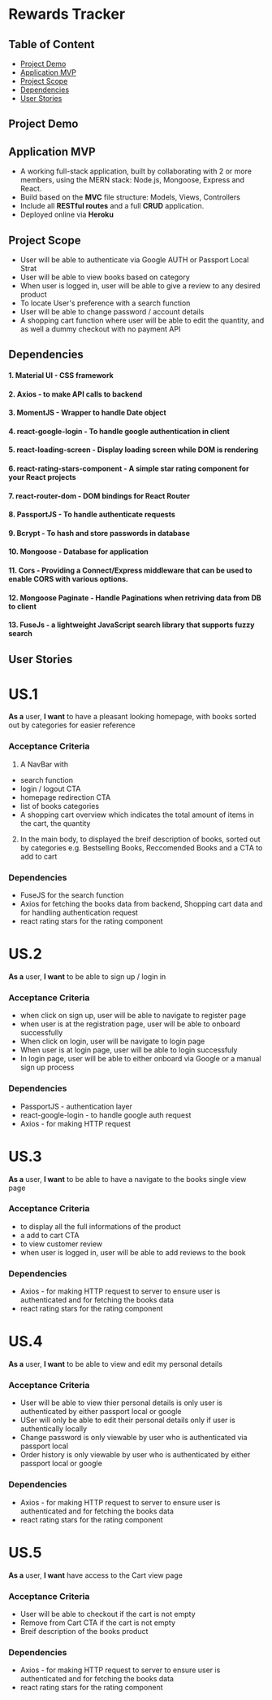 # Rewards Tracker

## Table of Content
- [Project Demo](#Project-Demo)
- [Application MVP](#Application-MVP)
- [Project Scope](#Project-Scope)
- [Dependencies](#Dependencies)
- [User Stories](#User-Stories)

## Project Demo 
<Link here>

## Application MVP
- A working full-stack application, built by collaborating with 2 or more members, using the MERN stack: Node.js, Mongoose, Express and React.
- Build based on the **MVC** file structure: Models, Views, Controllers
- Include all **RESTful routes** and a full **CRUD** application.
- Deployed online via **Heroku**

## Project Scope
- User will be able to authenticate via Google AUTH or Passport Local Strat
- User will be able to view books based on category
- When user is logged in, user will be able to give a review to any desired product
- To locate User's preference with a search function
- User will be able to change password / account details
- A shopping cart function where user will be able to edit the quantity, and as well a dummy checkout with no payment API

## Dependencies
#### 1. Material UI - CSS framework
#### 2. Axios - to make API calls to backend
#### 3. MomentJS - Wrapper to handle Date object
#### 4. react-google-login - To handle google authentication in client
#### 5. react-loading-screen - Display loading screen while DOM is rendering
#### 6. react-rating-stars-component - A simple star rating component for your React projects
#### 7. react-router-dom -  DOM bindings for React Router
#### 8. PassportJS - To handle authenticate requests
#### 9. Bcrypt - To hash and store passwords in database
#### 10. Mongoose - Database for application
#### 11. Cors - Providing a Connect/Express middleware that can be used to enable CORS with various options.
#### 12. Mongoose Paginate - Handle Paginations when retriving data from DB to client
#### 13. FuseJs - a lightweight JavaScript search library that supports fuzzy search

## User Stories
# US.1
**As a** user,
**I want** to have a pleasant looking homepage, with books sorted out by categories for easier reference
### Acceptance Criteria
1. A NavBar with
- search function
- login / logout CTA
- homepage redirection CTA
- list of books categories
- A shopping cart overview which indicates the total amount of items in the cart, the quantity
2. In the main body, to displayed the breif description of books, sorted out by categories e.g. Bestselling Books, Reccomended Books and a CTA to add to cart
### Dependencies
- FuseJS for the search function
- Axios for fetching the books data from backend, Shopping cart data and for handling authentication request
- react rating stars for the rating component

# US.2
**As a** user,
**I want** to be able to sign up / login in
### Acceptance Criteria
- when click on sign up, user will be able to navigate to register page
- when user is at the registration page, user will be able to onboard successfully
- When click on login, user will be navigate to login page
- When user is at login page, user will be able to login successfuly
- In login page, user will be able to either onboard via Google or a manual sign up process
### Dependencies
- PassportJS - authentication layer
- react-google-login - to handle google auth request
- Axios - for making HTTP request

# US.3
**As a** user,
**I want** to be able to have a navigate to the books single view page
### Acceptance Criteria
- to display all the full informations of the product
- a add to cart CTA
- to view customer review
- when user is logged in, user will be able to add reviews to the book
### Dependencies
- Axios - for making HTTP request to server to ensure user is authenticated and for fetching the books data
- react rating stars for the rating component

# US.4
**As a** user,
**I want** to be able to view and edit my personal details
### Acceptance Criteria
- User will be able to view thier personal details is only user is authenticated by either passport local or google
- USer will only be able to edit their personal details only if user is authentically locally
- Change password is only viewable by user who is authenticated via passport local
- Order history is only viewable by user who is authenticated by either passport local or google
### Dependencies
- Axios - for making HTTP request to server to ensure user is authenticated and for fetching the books data
- react rating stars for the rating component

# US.5
**As a** user,
**I want** have access to the Cart view page
### Acceptance Criteria
- User will be able to checkout if the cart is not empty
- Remove from Cart CTA if the cart is not empty
- Breif description of the books product
### Dependencies
- Axios - for making HTTP request to server to ensure user is authenticated and for fetching the books data
- react rating stars for the rating component
